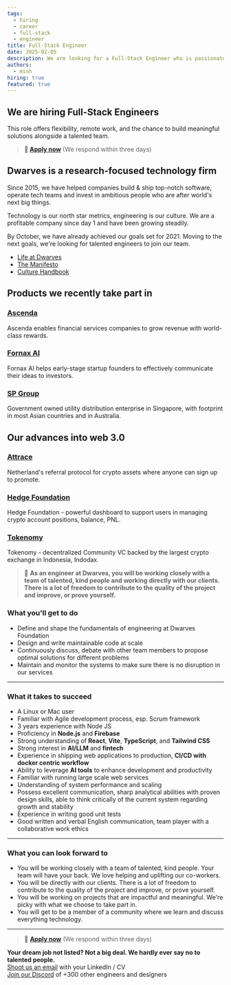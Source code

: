 ```yaml
---
tags:
  - hiring
  - career
  - full-stack
  - engineer
title: Full-Stack Engineer
date: 2025-02-05
description: We are looking for a Full-Stack Engineer who is passionate about building scalable, secure, and efficient web applications. The ideal candidate will have a strong understanding of both frontend and backend technologies, and the ability to work across the entire stack.
authors:
  - minh
hiring: true
featured: true
---
```


## We are hiring Full-Stack Engineers
This role offers flexibility, remote work, and the chance to build meaningful solutions alongside a talented team.

> **🤘 <a href="mailto:spawn@d.foundation">Apply now</a>** (We respond within three days)

## Dwarves is a research-focused technology firm
Since 2015, we have helped companies build & ship top-notch software, operate tech teams and invest in ambitious people who are after world's next big things.

Technology is our north star metrics, engineering is our culture. We are a profitable company since day 1 and have been growing steadily.

By October, we have already achieved our goals set for 2021. Moving to the next goals, we're looking for talented engineers to join our team.

- [Life at Dwarves](https://memo.d.foundation/careers/additional-info/life-at-dwarves/)
- [The Manifesto](https://memo.d.foundation/careers/additional-info/the-manifesto/)
- [Culture Handbook](https://memo.d.foundation/careers/additional-info/culture-handbook/)

## Products we recently take part in
### [Ascenda](https://www.ascenda.com/)
Ascenda enables financial services companies to grow revenue with world-class rewards.

### [Fornax AI](https://fornax.ai/)
Fornax AI helps early-stage startup founders to effectively communicate their ideas to investors.

### [SP Group](https://www.spgroup.com.sg/)
Government owned utility distribution enterprise in Singapore, with footprint in most Asian countries and in Australia.

## Our advances into web 3.0
### [Attrace](https://attrace.com/)
Netherland's referral protocol for crypto assets where anyone can sign up to promote.

### [Hedge Foundation](https://www.hedge.foundation/)
Hedge Foundation - powerful dashboard to support users in managing crypto account positions, balance, PNL.

### [Tokenomy](https://tokenomy.com/)
Tokenomy - decentralized Community VC backed by the largest crypto exchange in Indonesia, Indodax.

> 🤝 **As an engineer at Dwarves, you will be working closely with a team of talented, kind people and working directly with our clients. There is a lot of freedom to contribute to the quality of the project and improve, or prove yourself.**

### What you'll get to do
- Define and shape the fundamentals of engineering at Dwarves Foundation
- Design and write maintainable code at scale
- Continuously discuss, debate with other team members to propose optimal solutions for different problems
- Maintain and monitor the systems to make sure there is no disruption in our services

---
### What it takes to succeed
- A Linux or Mac user
- Familiar with Agile development process, esp. Scrum framework
- 3 years experience with Node JS
- Proficiency in **Node.js** and **Firebase**
- Strong understanding of **React**, **Vite**, **TypeScript**, and **Tailwind CSS**
- Strong interest in **AI/LLM** and **fintech**
- Experience in shipping web applications to production, **CI/CD with docker centric workflow**
- Ability to leverage **AI tools** to enhance development and productivity
- Familiar with running large scale web services
- Understanding of system performance and scaling
- Possess excellent communication, sharp analytical abilities with proven design skills, able to think critically of the current system regarding growth and stability
- Experience in writing good unit tests
- Good written and verbal English communication, team player with a collaborative work ethics

---

### What you can look forward to
- You will be working closely with a team of talented, kind people. Your team will have your back. We love helping and uplifting our co-workers.
- You will be directly with our clients. There is a lot of freedom to contribute to the quality of the project and improve, or prove yourself.
- You will be working on projects that are impactful and meaningful. We're picky with what we choose to take part in.
- You will get to be a member of a community where we learn and discuss everything technology.

---

> 🤘 **<a href="mailto:spawn@d.foundation">Apply now</a>** (We respond within three days)

**Your dream job not listed? Not a big deal. We hardly ever say no to talented people.**\
<a href="mailto:spawn@d.foundation">Shoot us an email</a> with your LinkedIn / CV\
[Join our Discord](https://discord.gg/dwarvesv) of +300 other engineers and designers
